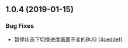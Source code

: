 ## 1.0.4 (2019-01-15)


### Bug Fixes

* 暂停状态下切换进度画面不变的BUG ([4ceddef](https://github.com/parksben/barrage/commit/4ceddef))



